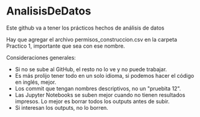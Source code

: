 # AnalisisDeDatos
Este github va a tener los prácticos hechos de análisis de datos

Hay que agregar el archivo permisos_construccion.csv en la carpeta Practico 1, importante que sea con ese nombre.

Consideraciones generales:
+ Si no se sube al GitHub, el resto no lo ve y no puede trabajar.
+ Es más prolijo tener todo en un solo idioma, si podemos hacer el código en inglés, mejor.
+ Los commit que tengan nombres descriptivos, no un "pruebita 12".
+ Las Jupyter Notebooks se suben mejor cuando no tienen resultados impresos. Lo mejor es borrar todos los outputs antes de subir.
+ Si interesan los outputs, no lo borren.